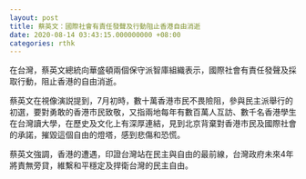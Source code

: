 ```yaml
---
layout: post
title: 蔡英文：國際社會有責任發聲及行動阻止香港自由消逝
date: 2020-08-14 03:43:15.000000000 +08:00
categories: rthk
---
```


在台灣，蔡英文總統向華盛頓兩個保守派智庫組織表示，國際社會有責任發聲及採取行動，阻止香港的自由消逝。

蔡英文在視像演説提到，7月初時，數十萬香港市民不畏險阻，參與民主派舉行的初選，要對勇敢的香港市民致敬，又指兩地每年有數百萬人互訪、數千名香港學生在台灣讀大學，在歷史及文化上有深厚連結，見到北京背棄對香港市民及國際社會的承諾，摧毀這個自由的燈塔，感到悲傷和恐慌。

蔡英文強調，香港的遭遇，印證台灣站在民主與自由的最前線，台灣政府未來4年將責無旁貸，維繫和平穩定及捍衛台灣的民主自由。
